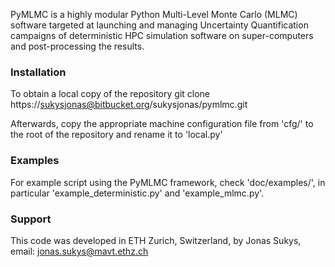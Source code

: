 PyMLMC is a highly modular Python Multi-Level Monte Carlo (MLMC) software
targeted at launching and managing Uncertainty Quantification campaigns
of deterministic HPC simulation software on super-computers and post-processing the results.

### Installation ###

To obtain a local copy of the repository
git clone https://sukysjonas@bitbucket.org/sukysjonas/pymlmc.git

Afterwards, copy the appropriate machine configuration file from 'cfg/' to the root of the repository and rename it to 'local.py'

### Examples ###

For example script using the PyMLMC framework, check 'doc/examples/', in particular 'example_deterministic.py' and 'example_mlmc.py'.

### Support ###

This code was developed in ETH Zurich, Switzerland,
by Jonas Sukys, email: jonas.sukys@mavt.ethz.ch